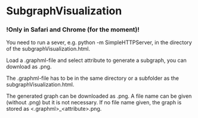 # SubgraphVisualization

### !Only in Safari and Chrome (for the moment)!
You need to run a sever, e.g. python -m SimpleHTTPServer, in the directory of the subgraphVisualization.html.

Load a .graphml-file and select attribute to generate a subgraph, you can download as .png.

The .graphml-file has to be in the same directory or a subfolder as the subgraphVisualization.html.

The generated graph can be downloaded as .png. A file name can be given (without .png) but it is not necessary. If no file name given, the graph is stored as <.graphml\>\_\<attribute\>.png.